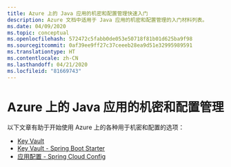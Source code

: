 ```yaml
---
title: Azure 上的 Java 应用的机密和配置管理快速入门
description: Azure 文档中适用于 Java 应用的机密和配置管理的入门材料列表。
ms.date: 04/09/2020
ms.topic: conceptual
ms.openlocfilehash: 572472c5fabb0de053e50718f81b01d625ba9f98
ms.sourcegitcommit: 0af39ee9ff27c37ceeeb28ea9d51e32995989591
ms.translationtype: HT
ms.contentlocale: zh-CN
ms.lasthandoff: 04/21/2020
ms.locfileid: "81669743"
---
```

# <a name="secrets-and-configuration-management-for-java-apps-on-azure"></a>Azure 上的 Java 应用的机密和配置管理

以下文章有助于开始使用 Azure 上的各种用于机密和配置的选项：

- [Key Vault](/azure/key-vault/quick-create-java)
- [Key Vault - Spring Boot Starter](/azure/developer/java/spring-framework/configure-spring-boot-starter-java-app-with-azure-key-vault)
- [应用配置 - Spring Cloud Config](/azure/azure-app-configuration/quickstart-java-spring-app)
